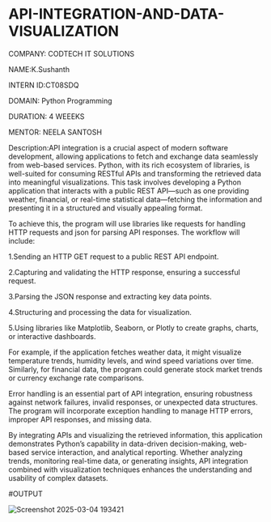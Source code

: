 # API-INTEGRATION-AND-DATA-VISUALIZATION
COMPANY: CODTECH IT SOLUTIONS

NAME:K.Sushanth

INTERN ID:CT08SDQ

DOMAIN: Python Programming

DURATION: 4 WEEEKS

MENTOR: NEELA SANTOSH

Description:API integration is a crucial aspect of modern software development, allowing applications to fetch and exchange data seamlessly from web-based services. Python, with its rich ecosystem of libraries, is well-suited for consuming RESTful APIs and transforming the retrieved data into meaningful visualizations. This task involves developing a Python application that interacts with a public REST API—such as one providing weather, financial, or real-time statistical data—fetching the information and presenting it in a structured and visually appealing format.

To achieve this, the program will use libraries like requests for handling HTTP requests and json for parsing API responses. The workflow will include:

1.Sending an HTTP GET request to a public REST API endpoint.

2.Capturing and validating the HTTP response, ensuring a successful request.

3.Parsing the JSON response and extracting key data points.

4.Structuring and processing the data for visualization.

5.Using libraries like Matplotlib, Seaborn, or Plotly to create graphs, charts, or interactive dashboards.

For example, if the application fetches weather data, it might visualize temperature trends, humidity levels, and wind speed variations over time. Similarly, for financial data, the program could generate stock market trends or currency exchange rate comparisons.

Error handling is an essential part of API integration, ensuring robustness against network failures, invalid responses, or unexpected data structures. The program will incorporate exception handling to manage HTTP errors, improper API responses, and missing data.

By integrating APIs and visualizing the retrieved information, this application demonstrates Python’s capability in data-driven decision-making, web-based service interaction, and analytical reporting. Whether analyzing trends, monitoring real-time data, or generating insights, API integration combined with visualization techniques enhances the understanding and usability of complex datasets.

#OUTPUT

![Screenshot 2025-03-04 193421](https://github.com/user-attachments/assets/758f998f-6490-43ea-ac78-b1796929f492)




